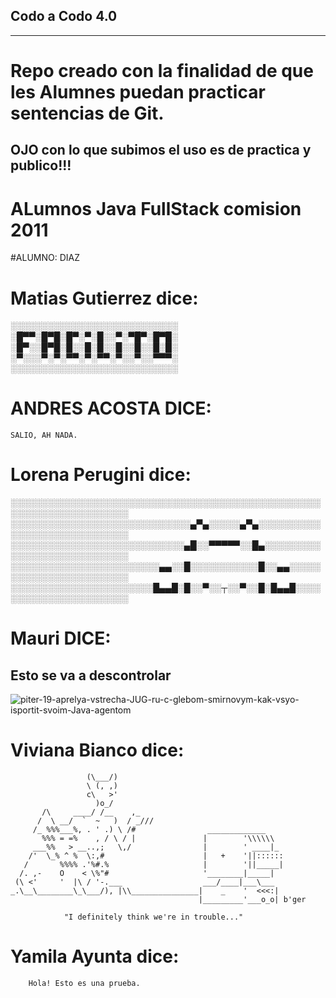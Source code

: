 ﻿## Codo a Codo 4.0
------------------
# Repo creado con la finalidad de que les Alumnes puedan practicar sentencias de Git.

## OJO con lo que subimos el uso es de practica y publico!!!
#  ALumnos Java FullStack comision 2011 
#ALUMNO: DIAZ

# Matias Gutierrez dice:
 ░░░░░░░░░░░░░░░░░░░░░░░░░░░
 ░█▀▀░█▀█░█▀░▀░█░░▀░▀█▀░█▀█░
 ░█▀░░█▀█░█░░█░█░░█░░█░░█░█░
 ░▀░░░▀░▀░▀▀░▀░▀▀░▀░░▀░░▀▀▀░
 ░░░░░░░░░░░░░░░░░░░░░░░░░░░

# ANDRES ACOSTA DICE:
	SALIO, AH NADA.

# Lorena Perugini dice:

░░░░░░░░░░░░░░░░░░░░░░░░░░░░░░░░░░░░░░░░░░░░░░░░░░░░░░░░░░░░░░░░░░░░░
░░░░░░░░░░░░░░░░░░░░░░░░░░░░░▄▀▄░░░░░▄▀▄░░░░░░░░░░░░░░░░░░░░░░░░░░░░░
░░░░░░░░░░░░░░░░░░░░░░░░░░░░▄█░░▀▀▀▀▀░░█▄░░░░░░░░░░░░░░░░░░░░░░░░░░░░
░░░░░░░░░░░░░░░░░░░░░░░░▄▄░░█░░░░░░░░░░░█░░▄▄░░░░░░░░░░░░░░░░░░░░░░░░
░░░░░░░░░░░░░░░░░░░░░░░█▄▄█░█░░▀░░┬░░▀░░█░█▄▄█░░░░░░░░░░░░░░░░░░░░░░░

# Mauri DICE:
## Esto se va a descontrolar 
![piter-19-aprelya-vstrecha-JUG-ru-c-glebom-smirnovym-kak-vsyo-isportit-svoim-Java-agentom](https://user-images.githubusercontent.com/33258971/90411526-4ec31700-e082-11ea-93d9-872dd6f70c58.jpg)

# Viviana Bianco dice:

                     (\___/)
                     \ (, ,)
                     c\   >'
                       )o_/
           /\     ____/ /__    ,_
          /  \ __/  `  ~   )  / _///
         /_ %%%___%, . ' .) \ /#                _____________
           %%% = =%    , / \ / |               |        '\\\\\\
         ___%%   > __..,;   \,/                |        ' ____|_
        /'  \_% ^ %  \:,#                      |   +    '||::::::
       /       %%%% .'%#.%                     |        '||_____|
      /. ,-    O    < \%"#                     '________|_____|
     (\ <'     '  |\ / '-.___                  ___/____|___\___
    _.\__\________\_\___/), |\\_______________|    _    '  <<<:|
                                              |_________'___o_o| b'ger

                "I definitely think we're in trouble..."
				
# Yamila Ayunta dice:

		Hola! Esto es una prueba.
				
				
				